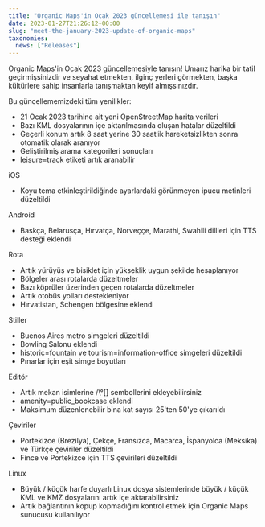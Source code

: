 ```yaml
---
title: "Organic Maps'in Ocak 2023 güncellemesi ile tanışın"
date: 2023-01-27T21:26:12+00:00
slug: "meet-the-january-2023-update-of-organic-maps"
taxonomies:
  news: ["Releases"]
---
```


Organic Maps'in Ocak 2023 güncellemesiyle tanışın! Umarız harika bir tatil geçirmişsinizdir ve seyahat etmekten, ilginç yerleri görmekten, başka kültürlere sahip insanlarla tanışmaktan keyif almışsınızdır.

Bu güncellememizdeki tüm yenilikler:
* 21 Ocak 2023 tarihine ait yeni OpenStreetMap harita verileri
* Bazı KML dosyalarının içe aktarılmasında oluşan hatalar düzeltildi
* Geçerli konum artık 8 saat yerine 30 saatlik hareketsizlikten sonra otomatik olarak aranıyor
* Geliştirilmiş arama kategorileri sonuçları
* leisure=track etiketi artık aranabilir

iOS
* Koyu tema etkinleştirildiğinde ayarlardaki görünmeyen ipucu metinleri düzeltildi

Android
* Baskça, Belarusça, Hırvatça, Norveççe, Marathi, Swahili dillleri için TTS desteği eklendi

Rota
* Artık yürüyüş ve bisiklet için yükseklik uygun şekilde hesaplanıyor
* Bölgeler arası rotalarda düzeltmeler
* Bazı köprüler üzerinden geçen rotalarda düzeltmeler
* Artık otobüs yolları destekleniyor
* Hırvatistan, Schengen bölgesine eklendi

Stiller
* Buenos Aires metro simgeleri düzeltildi
* Bowling Salonu eklendi
* historic=fountain ve tourism=information-office simgeleri düzeltildi
* Pınarlar için eşit simge boyutları

Editör
* Artık mekan isimlerine /\°[] sembollerini ekleyebilirsiniz
* amenity=public_bookcase eklendi
* Maksimum düzenlenebilir bina kat sayısı 25'ten 50'ye çıkarıldı

Çeviriler
* Portekizce (Brezilya), Çekçe, Fransızca, Macarca, İspanyolca (Meksika) ve Türkçe çeviriler düzeltildi
* Fince ve Portekizce için TTS çevirileri düzeltildi

Linux
* Büyük / küçük harfe duyarlı Linux dosya sistemlerinde büyük / küçük KML ve KMZ dosyalarını artık içe aktarabilirsiniz
* Artık bağlantının kopup kopmadığını kontrol etmek için Organic Maps sunucusu kullanılıyor
